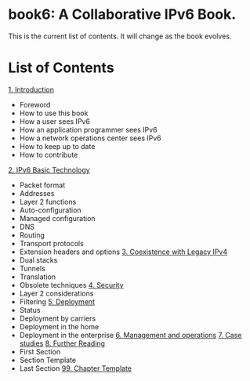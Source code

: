 # book6: A Collaborative IPv6 Book.
This is the current list of contents. It will change as the book evolves.
# List of Contents
[1. Introduction](1.%20Introduction%20and%20Foreword)
* Foreword
* How to use this book
* How a user sees IPv6
* How an application programmer sees IPv6
* How a network operations center sees IPv6
* How to keep up to date
* How to contribute
 
[2. IPv6 Basic Technology](2.%20IPv6%20Basic%20Technology)
* Packet format
* Addresses
* Layer 2 functions
* Auto-configuration
* Managed configuration
* DNS
* Routing
* Transport protocols
* Extension headers and options
[3. Coexistence with Legacy IPv4](3.%20Coexistence%20with%20Legacy%20IPv4)
* Dual stacks
* Tunnels
* Translation
* Obsolete techniques
[4. Security](4.%20Security)
* Layer 2 considerations
* Filtering 
[5. Deployment](5.%20Deployment)
* Status
* Deployment by carriers
* Deployment in the home
* Deployment in the enterprise
[6. Management and operations](6.%20Management%20and%20operations)
[7. Case studies](7.%20Case%20studies)
[8. Further Reading](8.%20Further%20Reading)
* First Section
* Section Template
* Last Section
[99. Chapter Template](99.%20Chapter%20Template)
